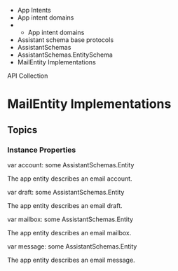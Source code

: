 

- App Intents
- App intent domains
- 
  - App intent domains
- Assistant schema base protocols
- AssistantSchemas
- AssistantSchemas.EntitySchema
-  MailEntity Implementations 

API Collection

# MailEntity Implementations

## Topics

### Instance Properties

var account: some AssistantSchemas.Entity

The app entity describes an email account.

var draft: some AssistantSchemas.Entity

The app entity describes an email draft.

var mailbox: some AssistantSchemas.Entity

The app entity describes an email mailbox.

var message: some AssistantSchemas.Entity

The app entity describes an email message.

